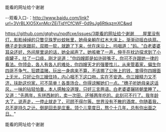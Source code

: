 能看的网址给个谢谢

--观看入口-：http://www.baidu.com/link?url=3VrBLXlO5XxnMcrZEiTidYCfCWF-0d9sJg6RtkqzmXC&wd

https://github.com/gtghyu/npdfcxe/issues/3能看的网址给个谢谢　　屋里没有灯，影影绰绰的只瞥见珠罗纱蚊帐里，她母亲躺在红木大床上，渐渐动摇白纨扇。穗子走到床跟前，双膝一软，就跪了下来，伏在床沿上，呜咽道："妈。"白老婆婆耳朵还好，外间屋里说的话，她全闻声了。她咳嗽了一声，伸手在枕边探求到了小痰罐子，吐了一口痰，刚才说道："你四嫂即是如许碎嘴子，你可不许跟她一律的看法。你领会，各人有各人的难处，你四嫂天才的强要性儿，从来管着家，偏生你四哥不争气，狂嫖滥赌，玩出一身病来不算，不该挪了公账上的钱，害得你四嫂面上无光，只好让你三嫂住持，内心咽不下这口吻，实在不安逸。你三嫂精力又不济，扶助这份家，可不简单！各类场合，你得谅解她们一点。"穗子听她母亲这话风，一味的拈轻怕重，本人感触没道理，只好三言两语。白老婆婆辗转朝里睡了，又道："先两年，东拼西射的，卖一次田，还够两年吃的。此刻可不行了。我年龄大了，说声走，一停止就走了，可顾不得尔等。世界没有不散的酒席，你随着我，总不是持久之计。倒是回去是庄重。领个儿童度日，熬个十几年，总有你出面之日。"

能看的网址给个谢谢
